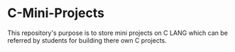 # C-Mini-Projects
This repository's purpose is to store mini projects on C LANG which can be referred by students for building there own C projects.  
